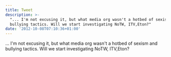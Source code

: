 ```yaml
---
title: Tweet
description: >-
  "... I'm not excusing it, but what media org wasn't a hotbed of sexism and
  bullying tactics. Will we start investigating NoTW, ITV,Eton?"
date: '2012-10-08T07:10:36+01:00'
---
```

... I'm not excusing it, but what media org wasn't a hotbed of sexism and bullying tactics. Will we start investigating NoTW, ITV,Eton?
